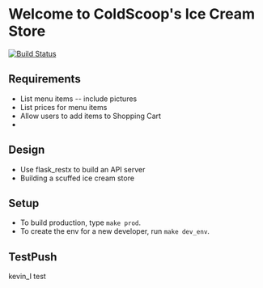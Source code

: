 # Welcome to ColdScoop's Ice Cream Store

[![Build Status](https://app.travis-ci.com/ColdScoop/ice-cream-store.svg?branch=main)](https://app.travis-ci.com/ColdScoop/ice-cream-store)

## Requirements

- List menu items -- include pictures
- List prices for menu items
- Allow users to add items to Shopping Cart
- 

## Design 

- Use flask_restx to build an API server
- Building a scuffed ice cream store 

## Setup

- To build production, type `make prod`.
- To create the env for a new developer, run `make dev_env`.

## TestPush
kevin_I test
